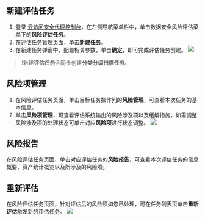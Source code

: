 
## 新建评估任务
1. 登录 [云访问安全代理控制台](https://console.cloud.tencent.com/casb)，在左侧导航菜单栏中，单击数据安全风险评估菜单下的**风险评估任务**。
2. 在评估任务管理页面，单击**新建任务**。
3. 在新建任务弹窗中，配置相关参数，单击**确定**，即可完成评估任务创建。
![](https://qcloudimg.tencent-cloud.cn/raw/58637a6a57da9f99b83cec5d0b7a1478.png)
>!新建**评估任务**会同步创建**分类分级扫描任务**。

## 风险项管理
1. 在风险评估任务页面，单击目标任务操作列的**风险管理**，可查看本次任务的基本信息。
2. 单击**风险项管理**，可查看评估系统输出的风险涉及项以及缓解措施，如需调整风险涉及项的处理状态可单击对应**风险项**进行状态调整。
![](https://qcloudimg.tencent-cloud.cn/raw/035ee7cb66a5e9e8f6297f333dadc7f8.png)

## 风险报告
在风险评估任务页面，单击对应评估任务的**风险报告**，可查看本次评估任务的信息概要、资产统计概览以及所涉及的风险项。

## 重新评估
在风险评估任务页面，针对评估后的风险项如您已处理，可在任务列表页单击**重新评估**触发新的评估任务。
![](https://qcloudimg.tencent-cloud.cn/raw/fcbd1b0d5cb88299dfb4139471ae91a1.png)

